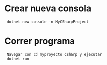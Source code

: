 # Crear nueva consola
     dotnet new console -n MyCSharpProject
# Correr programa
     Navegar con cd myproyecto csharp y ejecutar
     dotnet run




